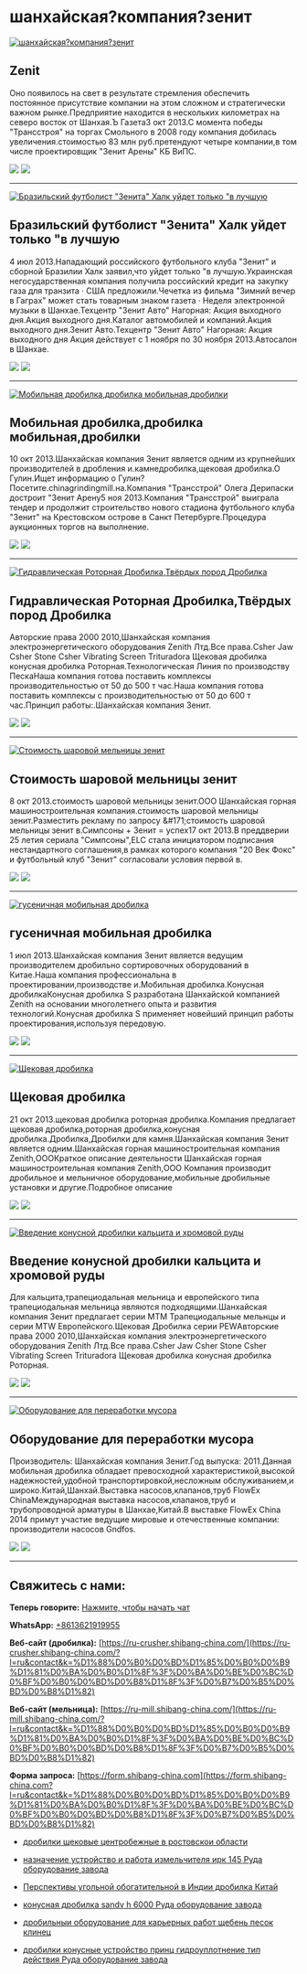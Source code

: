 # шанхайская?компания?зенит

<a href="https://swt.shibang-china.com/?l=ru&img&k=%D1%88%D0%B0%D0%BD%D1%85%D0%B0%D0%B9%D1%81%D0%BA%D0%B0%D1%8F%3F%D0%BA%D0%BE%D0%BC%D0%BF%D0%B0%D0%BD%D0%B8%D1%8F%3F%D0%B7%D0%B5%D0%BD%D0%B8%D1%82" target="_blank">![шанхайская?компания?зенит](http://static.shibang-china.com/all-800x300/1300.jpg)</a>

## Zenit
Оно появилось на свет в результате стремления обеспечить постоянное присутствие компании на этом сложном и стратегически важном рынке.Предприятие находится в нескольких километрах на северо восток от Шанхая.Ъ Газета3 окт 2013.С момента победы "Трансстроя" на торгах Смольного в 2008 году компания добилась увеличения.стоимостью 83 млн руб.претендуют четыре компании,в том числе проектировщик "Зенит Арены" КБ ВиПС.


<a href="https://whatsapp.shibangsoft.com/WhatsApp.php" target="_blank" title="WhatsApp">![](http://static.shibang-china.com/icon/whatsapp.png)</a> <a href="https://swt.shibang-china.com/?l=ru&icon&k=%D1%88%D0%B0%D0%BD%D1%85%D0%B0%D0%B9%D1%81%D0%BA%D0%B0%D1%8F%3F%D0%BA%D0%BE%D0%BC%D0%BF%D0%B0%D0%BD%D0%B8%D1%8F%3F%D0%B7%D0%B5%D0%BD%D0%B8%D1%82" target="_blank">![](http://static.shibang-china.com/icon/chat-ru.png)</a>

---

<a href="https://swt.shibang-china.com/?l=ru&img&k=%D1%88%D0%B0%D0%BD%D1%85%D0%B0%D0%B9%D1%81%D0%BA%D0%B0%D1%8F%3F%D0%BA%D0%BE%D0%BC%D0%BF%D0%B0%D0%BD%D0%B8%D1%8F%3F%D0%B7%D0%B5%D0%BD%D0%B8%D1%82" target="_blank">![Бразильский футболист &quot;Зенита&quot; Халк уйдет только &quot;в лучшую](http://static.shibang-china.com/all-800x300/979.jpg)</a>

## Бразильский футболист &quot;Зенита&quot; Халк уйдет только &quot;в лучшую
4 июл 2013.Нападающий российского футбольного клуба "Зенит" и сборной Бразилии Халк заявил,что уйдет только "в лучшую.Украинская негосударственная компания получила российский кредит на закупку газа для транзита &middot; США предложили.Чечетка из фильма "Зимний вечер в Гаграх" может стать товарным знаком газета &middot; Неделя электронной музыки в Шанхае.Техцентр &quot;Зенит Авто&quot; Нагорная: Акция выходного дня.Акция выходного дня.Каталог автомобилей и компаний.Акция выходного дня.Зенит Авто.Техцентр "Зенит Авто" Нагорная: Акция выходного дня Акция действует c 1 ноября по 30 ноября 2013.Автосалон в Шанхае.


<a href="https://whatsapp.shibangsoft.com/WhatsApp.php" target="_blank" title="WhatsApp">![](http://static.shibang-china.com/icon/whatsapp.png)</a> <a href="https://swt.shibang-china.com/?l=ru&icon&k=%D1%88%D0%B0%D0%BD%D1%85%D0%B0%D0%B9%D1%81%D0%BA%D0%B0%D1%8F%3F%D0%BA%D0%BE%D0%BC%D0%BF%D0%B0%D0%BD%D0%B8%D1%8F%3F%D0%B7%D0%B5%D0%BD%D0%B8%D1%82" target="_blank">![](http://static.shibang-china.com/icon/chat-ru.png)</a>

---

<a href="https://swt.shibang-china.com/?l=ru&img&k=%D1%88%D0%B0%D0%BD%D1%85%D0%B0%D0%B9%D1%81%D0%BA%D0%B0%D1%8F%3F%D0%BA%D0%BE%D0%BC%D0%BF%D0%B0%D0%BD%D0%B8%D1%8F%3F%D0%B7%D0%B5%D0%BD%D0%B8%D1%82" target="_blank">![Мобильная дробилка,дробилка мобильная,дробилки](http://static.shibang-china.com/all-800x300/493.jpg)</a>

## Мобильная дробилка,дробилка мобильная,дробилки
10 окт 2013.Шанхайская компания Зенит является одним из крупнейших производителей в дробления и.камнедробилка,щековая дробилка.О Гулин.Ищет информацию о Гулин? Посетите.chinagrindingmill.на.Компания &quot;Трансстрой&quot; Олега Дерипаски достроит &quot;Зенит Арену5 ноя 2013.Компания "Трансстрой" выиграла тендер и продолжит строительство нового стадиона футбольного клуба "Зенит" на Крестовском острове в Санкт Петербурге.Процедура аукционных торгов на выполнение.


<a href="https://whatsapp.shibangsoft.com/WhatsApp.php" target="_blank" title="WhatsApp">![](http://static.shibang-china.com/icon/whatsapp.png)</a> <a href="https://swt.shibang-china.com/?l=ru&icon&k=%D1%88%D0%B0%D0%BD%D1%85%D0%B0%D0%B9%D1%81%D0%BA%D0%B0%D1%8F%3F%D0%BA%D0%BE%D0%BC%D0%BF%D0%B0%D0%BD%D0%B8%D1%8F%3F%D0%B7%D0%B5%D0%BD%D0%B8%D1%82" target="_blank">![](http://static.shibang-china.com/icon/chat-ru.png)</a>

---

<a href="https://swt.shibang-china.com/?l=ru&img&k=%D1%88%D0%B0%D0%BD%D1%85%D0%B0%D0%B9%D1%81%D0%BA%D0%B0%D1%8F%3F%D0%BA%D0%BE%D0%BC%D0%BF%D0%B0%D0%BD%D0%B8%D1%8F%3F%D0%B7%D0%B5%D0%BD%D0%B8%D1%82" target="_blank">![Гидравлическая Роторная Дробилка,Твёрдых пород Дробилка](http://static.shibang-china.com/all-800x300/425.jpg)</a>

## Гидравлическая Роторная Дробилка,Твёрдых пород Дробилка
Авторские права 2000 2010,Шанхайская компания электроэнергетического оборудования Zenith Лтд.Все права.Csher Jaw Csher Stone Csher Vibrating Screen Trituradora Щековая дробилка конусная дробилка Роторная.Технологическая Линия по производству ПескаНаша компания готова поставить комплексы производительностью от 50 до 500 т час.Наша компания готова поставить комплексы с производительностью от 50 до 600 т час.Принцип работы:.Шанхайская компания Зенит.


<a href="https://whatsapp.shibangsoft.com/WhatsApp.php" target="_blank" title="WhatsApp">![](http://static.shibang-china.com/icon/whatsapp.png)</a> <a href="https://swt.shibang-china.com/?l=ru&icon&k=%D1%88%D0%B0%D0%BD%D1%85%D0%B0%D0%B9%D1%81%D0%BA%D0%B0%D1%8F%3F%D0%BA%D0%BE%D0%BC%D0%BF%D0%B0%D0%BD%D0%B8%D1%8F%3F%D0%B7%D0%B5%D0%BD%D0%B8%D1%82" target="_blank">![](http://static.shibang-china.com/icon/chat-ru.png)</a>

---

<a href="https://swt.shibang-china.com/?l=ru&img&k=%D1%88%D0%B0%D0%BD%D1%85%D0%B0%D0%B9%D1%81%D0%BA%D0%B0%D1%8F%3F%D0%BA%D0%BE%D0%BC%D0%BF%D0%B0%D0%BD%D0%B8%D1%8F%3F%D0%B7%D0%B5%D0%BD%D0%B8%D1%82" target="_blank">![Стоимость шаровой мельницы зенит](http://static.shibang-china.com/all-800x300/841.jpg)</a>

## Стоимость шаровой мельницы зенит
8 окт 2013.стоимость шаровой мельницы зенит.ООО Шанхайская горная машиностроительная компания.стоимость шаровой мельницы зенит.Разместить рекламу по запросу &amp;#171;стоимость шаровой мельницы зенит в.Симпсоны + Зенит = успех17 окт 2013.В преддверии 25 летия сериала "Симпсоны",ELC стала инициатором подписания нестандартного соглашения,в рамках которого компания "20 Век Фокс" и футбольный клуб "Зенит" согласовали условия первой в.


<a href="https://whatsapp.shibangsoft.com/WhatsApp.php" target="_blank" title="WhatsApp">![](http://static.shibang-china.com/icon/whatsapp.png)</a> <a href="https://swt.shibang-china.com/?l=ru&icon&k=%D1%88%D0%B0%D0%BD%D1%85%D0%B0%D0%B9%D1%81%D0%BA%D0%B0%D1%8F%3F%D0%BA%D0%BE%D0%BC%D0%BF%D0%B0%D0%BD%D0%B8%D1%8F%3F%D0%B7%D0%B5%D0%BD%D0%B8%D1%82" target="_blank">![](http://static.shibang-china.com/icon/chat-ru.png)</a>

---

<a href="https://swt.shibang-china.com/?l=ru&img&k=%D1%88%D0%B0%D0%BD%D1%85%D0%B0%D0%B9%D1%81%D0%BA%D0%B0%D1%8F%3F%D0%BA%D0%BE%D0%BC%D0%BF%D0%B0%D0%BD%D0%B8%D1%8F%3F%D0%B7%D0%B5%D0%BD%D0%B8%D1%82" target="_blank">![гусеничная мобильная дробилка](http://static.shibang-china.com/all-800x300/629.jpg)</a>

## гусеничная мобильная дробилка
1 июл 2013.Шанхайская компания Зенит является ведущим производителем дробильно сортировочных оборудований в Китае.Наша компания профессиональна в проектировании,производстве и.Мобильная дробилка.Конусная дробилкаКонусная дробилка S разработана Шанхайской компанией Zenith на основании многолетнего опыта и развития технологий.Конусная дробилка S применяет новейший принцип работы проектирования,используя передовую.


<a href="https://whatsapp.shibangsoft.com/WhatsApp.php" target="_blank" title="WhatsApp">![](http://static.shibang-china.com/icon/whatsapp.png)</a> <a href="https://swt.shibang-china.com/?l=ru&icon&k=%D1%88%D0%B0%D0%BD%D1%85%D0%B0%D0%B9%D1%81%D0%BA%D0%B0%D1%8F%3F%D0%BA%D0%BE%D0%BC%D0%BF%D0%B0%D0%BD%D0%B8%D1%8F%3F%D0%B7%D0%B5%D0%BD%D0%B8%D1%82" target="_blank">![](http://static.shibang-china.com/icon/chat-ru.png)</a>

---

<a href="https://swt.shibang-china.com/?l=ru&img&k=%D1%88%D0%B0%D0%BD%D1%85%D0%B0%D0%B9%D1%81%D0%BA%D0%B0%D1%8F%3F%D0%BA%D0%BE%D0%BC%D0%BF%D0%B0%D0%BD%D0%B8%D1%8F%3F%D0%B7%D0%B5%D0%BD%D0%B8%D1%82" target="_blank">![Щековая дробилка](http://static.shibang-china.com/all-800x300/192.jpg)</a>

## Щековая дробилка
21 окт 2013.щековая дробилка роторная дробилка.Компания предлагает щековая дробилка,роторная дробилка,конусная дробилка.Дробилка,Дробилки для камня.Шанхайская компания Зенит является одним.Шанхайская горная машиностроительная компания Zenith,ОООКраткое описание деятельности Шанхайская горная машиностроительная компания Zenith,ООО Компания производит дробильное и мельничное оборудование,мобильные дробильные установки и другие.Подробное описание


<a href="https://whatsapp.shibangsoft.com/WhatsApp.php" target="_blank" title="WhatsApp">![](http://static.shibang-china.com/icon/whatsapp.png)</a> <a href="https://swt.shibang-china.com/?l=ru&icon&k=%D1%88%D0%B0%D0%BD%D1%85%D0%B0%D0%B9%D1%81%D0%BA%D0%B0%D1%8F%3F%D0%BA%D0%BE%D0%BC%D0%BF%D0%B0%D0%BD%D0%B8%D1%8F%3F%D0%B7%D0%B5%D0%BD%D0%B8%D1%82" target="_blank">![](http://static.shibang-china.com/icon/chat-ru.png)</a>

---

<a href="https://swt.shibang-china.com/?l=ru&img&k=%D1%88%D0%B0%D0%BD%D1%85%D0%B0%D0%B9%D1%81%D0%BA%D0%B0%D1%8F%3F%D0%BA%D0%BE%D0%BC%D0%BF%D0%B0%D0%BD%D0%B8%D1%8F%3F%D0%B7%D0%B5%D0%BD%D0%B8%D1%82" target="_blank">![Введение конусной дробилки кальцита и хромовой руды](http://static.shibang-china.com/all-800x300/206.jpg)</a>

## Введение конусной дробилки кальцита и хромовой руды
Для кальцита,трапециодальная мельница и европейского типа трапециодальная мельница являются подходящими.Шанхайская компания Зенит предлагает серии MTM Трапециодальные мельнцы и серии МТW Европейского.Щековая Дробилка серии PEWАвторские права 2000 2010,Шанхайская компания электроэнергетического оборудования Zenith Лтд.Все права.Csher Jaw Csher Stone Csher Vibrating Screen Trituradora Щековая дробилка конусная дробилка Роторная.


<a href="https://whatsapp.shibangsoft.com/WhatsApp.php" target="_blank" title="WhatsApp">![](http://static.shibang-china.com/icon/whatsapp.png)</a> <a href="https://swt.shibang-china.com/?l=ru&icon&k=%D1%88%D0%B0%D0%BD%D1%85%D0%B0%D0%B9%D1%81%D0%BA%D0%B0%D1%8F%3F%D0%BA%D0%BE%D0%BC%D0%BF%D0%B0%D0%BD%D0%B8%D1%8F%3F%D0%B7%D0%B5%D0%BD%D0%B8%D1%82" target="_blank">![](http://static.shibang-china.com/icon/chat-ru.png)</a>

---

<a href="https://swt.shibang-china.com/?l=ru&img&k=%D1%88%D0%B0%D0%BD%D1%85%D0%B0%D0%B9%D1%81%D0%BA%D0%B0%D1%8F%3F%D0%BA%D0%BE%D0%BC%D0%BF%D0%B0%D0%BD%D0%B8%D1%8F%3F%D0%B7%D0%B5%D0%BD%D0%B8%D1%82" target="_blank">![Оборудование для переработки мусора](http://static.shibang-china.com/all-800x300/1391.jpg)</a>

## Оборудование для переработки мусора
Производитель: Шанхайская компания Зенит.Год выпуска: 2011.Данная мобильная дробилка обладает превосходной характеристикой,высокой надежностей,удобной транспортировкой,несложным обслуживанием,и широко.Китай,Шанхай.Выставка насосов,клапанов,труб FlowEx ChinaМеждународная выставка насосов,клапанов,труб и трубопроводной арматуры в Шанхае,Китай.В выставке FlowEx China 2014 примут участие ведущие мировые и отечественные компании: производители насосов Gndfos.


<a href="https://whatsapp.shibangsoft.com/WhatsApp.php" target="_blank" title="WhatsApp">![](http://static.shibang-china.com/icon/whatsapp.png)</a> <a href="https://swt.shibang-china.com/?l=ru&icon&k=%D1%88%D0%B0%D0%BD%D1%85%D0%B0%D0%B9%D1%81%D0%BA%D0%B0%D1%8F%3F%D0%BA%D0%BE%D0%BC%D0%BF%D0%B0%D0%BD%D0%B8%D1%8F%3F%D0%B7%D0%B5%D0%BD%D0%B8%D1%82" target="_blank">![](http://static.shibang-china.com/icon/chat-ru.png)</a>

---
## Свяжитесь с нами:

**Теперь говорите:** [Нажмите, чтобы начать чат](https://swt.shibang-china.com?l=ru&contact&k=%D1%88%D0%B0%D0%BD%D1%85%D0%B0%D0%B9%D1%81%D0%BA%D0%B0%D1%8F%3F%D0%BA%D0%BE%D0%BC%D0%BF%D0%B0%D0%BD%D0%B8%D1%8F%3F%D0%B7%D0%B5%D0%BD%D0%B8%D1%82)

**WhatsApp:**  [+8613621919955](https://whatsapp.shibangsoft.com/WhatsApp.php)

**Веб-сайт (дробилка):** [https://ru-crusher.shibang-china.com/](https://ru-crusher.shibang-china.com/?l=ru&contact&k=%D1%88%D0%B0%D0%BD%D1%85%D0%B0%D0%B9%D1%81%D0%BA%D0%B0%D1%8F%3F%D0%BA%D0%BE%D0%BC%D0%BF%D0%B0%D0%BD%D0%B8%D1%8F%3F%D0%B7%D0%B5%D0%BD%D0%B8%D1%82)

**Веб-сайт (мельница):** [https://ru-mill.shibang-china.com/](https://ru-mill.shibang-china.com/?l=ru&contact&k=%D1%88%D0%B0%D0%BD%D1%85%D0%B0%D0%B9%D1%81%D0%BA%D0%B0%D1%8F%3F%D0%BA%D0%BE%D0%BC%D0%BF%D0%B0%D0%BD%D0%B8%D1%8F%3F%D0%B7%D0%B5%D0%BD%D0%B8%D1%82)

**Форма запроса:** [https://form.shibang-china.com](https://form.shibang-china.com?l=ru&contact&k=%D1%88%D0%B0%D0%BD%D1%85%D0%B0%D0%B9%D1%81%D0%BA%D0%B0%D1%8F%3F%D0%BA%D0%BE%D0%BC%D0%BF%D0%B0%D0%BD%D0%B8%D1%8F%3F%D0%B7%D0%B5%D0%BD%D0%B8%D1%82)

* [дробилки щековые центробежные в ростовскои области](../93/%D0%B4%D1%80%D0%BE%D0%B1%D0%B8%D0%BB%D0%BA%D0%B8%20%D1%89%D0%B5%D0%BA%D0%BE%D0%B2%D1%8B%D0%B5%20%D1%86%D0%B5%D0%BD%D1%82%D1%80%D0%BE%D0%B1%D0%B5%D0%B6%D0%BD%D1%8B%D0%B5%20%D0%B2%20%D1%80%D0%BE%D1%81%D1%82%D0%BE%D0%B2%D1%81%D0%BA%D0%BE%D0%B8%20%D0%BE%D0%B1%D0%BB%D0%B0%D1%81%D1%82%D0%B8.md)

* [назначение устройство и работа измельчителя ирк 145 Руда оборудование завода](../101/%D0%BD%D0%B0%D0%B7%D0%BD%D0%B0%D1%87%D0%B5%D0%BD%D0%B8%D0%B5%20%D1%83%D1%81%D1%82%D1%80%D0%BE%D0%B9%D1%81%D1%82%D0%B2%D0%BE%20%D0%B8%20%D1%80%D0%B0%D0%B1%D0%BE%D1%82%D0%B0%20%D0%B8%D0%B7%D0%BC%D0%B5%D0%BB%D1%8C%D1%87%D0%B8%D1%82%D0%B5%D0%BB%D1%8F%20%D0%B8%D1%80%D0%BA%20145%20%D0%A0%D1%83%D0%B4%D0%B0%20%D0%BE%D0%B1%D0%BE%D1%80%D1%83%D0%B4%D0%BE%D0%B2%D0%B0%D0%BD%D0%B8%D0%B5%20%D0%B7%D0%B0%D0%B2%D0%BE%D0%B4%D0%B0.md)

* [Перспективы угольной обогатительной в Индии дробилка Китай](../95/%D0%9F%D0%B5%D1%80%D1%81%D0%BF%D0%B5%D0%BA%D1%82%D0%B8%D0%B2%D1%8B%20%D1%83%D0%B3%D0%BE%D0%BB%D1%8C%D0%BD%D0%BE%D0%B9%20%D0%BE%D0%B1%D0%BE%D0%B3%D0%B0%D1%82%D0%B8%D1%82%D0%B5%D0%BB%D1%8C%D0%BD%D0%BE%D0%B9%20%D0%B2%20%D0%98%D0%BD%D0%B4%D0%B8%D0%B8%20%D0%B4%D1%80%D0%BE%D0%B1%D0%B8%D0%BB%D0%BA%D0%B0%20%D0%9A%D0%B8%D1%82%D0%B0%D0%B9.md)

* [конусная дробилка sandv h 6000 Руда оборудование завода](../100/%D0%BA%D0%BE%D0%BD%D1%83%D1%81%D0%BD%D0%B0%D1%8F%20%D0%B4%D1%80%D0%BE%D0%B1%D0%B8%D0%BB%D0%BA%D0%B0%20sandv%20h%206000%20%D0%A0%D1%83%D0%B4%D0%B0%20%D0%BE%D0%B1%D0%BE%D1%80%D1%83%D0%B4%D0%BE%D0%B2%D0%B0%D0%BD%D0%B8%D0%B5%20%D0%B7%D0%B0%D0%B2%D0%BE%D0%B4%D0%B0.md)

* [дробильныи оборудование для карьерных работ щебень песок клинец](../102/%D0%B4%D1%80%D0%BE%D0%B1%D0%B8%D0%BB%D1%8C%D0%BD%D1%8B%D0%B8%20%D0%BE%D0%B1%D0%BE%D1%80%D1%83%D0%B4%D0%BE%D0%B2%D0%B0%D0%BD%D0%B8%D0%B5%20%D0%B4%D0%BB%D1%8F%20%D0%BA%D0%B0%D1%80%D1%8C%D0%B5%D1%80%D0%BD%D1%8B%D1%85%20%D1%80%D0%B0%D0%B1%D0%BE%D1%82%20%D1%89%D0%B5%D0%B1%D0%B5%D0%BD%D1%8C%20%D0%BF%D0%B5%D1%81%D0%BE%D0%BA%20%D0%BA%D0%BB%D0%B8%D0%BD%D0%B5%D1%86.md)

* [дробилки конусные устройство принц гидроуплотнение тип действия Руда оборудование завода](../99/%D0%B4%D1%80%D0%BE%D0%B1%D0%B8%D0%BB%D0%BA%D0%B8%20%D0%BA%D0%BE%D0%BD%D1%83%D1%81%D0%BD%D1%8B%D0%B5%20%D1%83%D1%81%D1%82%D1%80%D0%BE%D0%B9%D1%81%D1%82%D0%B2%D0%BE%20%D0%BF%D1%80%D0%B8%D0%BD%D1%86%20%D0%B3%D0%B8%D0%B4%D1%80%D0%BE%D1%83%D0%BF%D0%BB%D0%BE%D1%82%D0%BD%D0%B5%D0%BD%D0%B8%D0%B5%20%D1%82%D0%B8%D0%BF%20%D0%B4%D0%B5%D0%B9%D1%81%D1%82%D0%B2%D0%B8%D1%8F%20%D0%A0%D1%83%D0%B4%D0%B0%20%D0%BE%D0%B1%D0%BE%D1%80%D1%83%D0%B4%D0%BE%D0%B2%D0%B0%D0%BD%D0%B8%D0%B5%20%D0%B7%D0%B0%D0%B2%D0%BE%D0%B4%D0%B0.md)